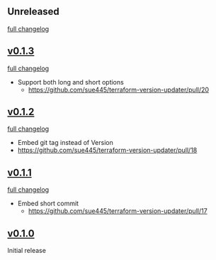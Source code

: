 ## Unreleased
[full changelog](http://github.com/sue445/terraform-version-updater/compare/v0.1.3...main)

## [v0.1.3](https://github.com/sue445/terraform-version-updater/releases/tag/v0.1.3)
[full changelog](http://github.com/sue445/terraform-version-updater/compare/v0.1.2...v0.1.3)

* Support both long and short options
  * https://github.com/sue445/terraform-version-updater/pull/20

## [v0.1.2](https://github.com/sue445/terraform-version-updater/releases/tag/v0.1.2)
[full changelog](http://github.com/sue445/terraform-version-updater/compare/v0.1.1...v0.1.2)

* Embed git tag instead of Version
 * https://github.com/sue445/terraform-version-updater/pull/18

## [v0.1.1](https://github.com/sue445/terraform-version-updater/releases/tag/v0.1.1)
[full changelog](http://github.com/sue445/terraform-version-updater/compare/v0.1.0...v0.1.1)

* Embed short commit
  * https://github.com/sue445/terraform-version-updater/pull/17

## [v0.1.0](https://github.com/sue445/terraform-version-updater/releases/tag/v0.1.0)
Initial release
